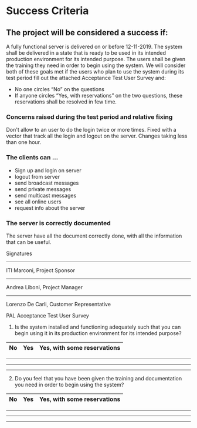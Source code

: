 # Success Criteria

## The project will be considered a success if:
A fully functional server is delivered on or before 12-11-2019.
The system shall be delivered in a state that is ready to be used in its intended production environment for its intended purpose. The users shall be given the training they need in order to begin using the system. We will consider both of these goals met if the users who plan to use the system during its test period fill out the attached Acceptance Test User Survey and:
-	No one circles “No” on the questions
-	If anyone circles “Yes, with reservations” on the two questions, these reservations shall be resolved in few time.

### Concerns raised during the test period and relative fixing

Don't allow to an user to do the login twice or more times. Fixed with a vector that track all the login and logout on the server. Changes taking less than one hour.


### The clients can ...

  - Sign up and login on server
  - logout from server
  - send broadcast messages
  - send private messages
  - send multicast messages
  - see all online users
  - request info about the server

### The server is correctly documented
The server have all the document correctly done, with all the information that can be useful.


Signatures

_______________________________
ITI Marconi, Project Sponsor

_______________________________
Andrea Liboni, Project Manager

_______________________________
Lorenzo De Carli, Customer Representative


PAL Acceptance Test User Survey

1.	Is the system installed and functioning adequately such that you can begin using it in its production environment for its intended purpose?


| No | Yes | Yes, with some reservations |
| --- |---|---|

___________________________________________________________________
___________________________________________________________________
___________________________________________________________________

2.	Do you feel that you have been given the training and documentation you need in order to begin using the system?

| No | Yes | Yes, with some reservations |
|---|---|---|

___________________________________________________________________
___________________________________________________________________
___________________________________________________________________
